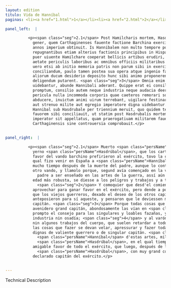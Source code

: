 ```yaml
---
layout: edition
titulo: Vida de Hanníbal
paginas: <li><a href="1.html">1</a></li><li><a href="2.html">2</a></li><li><a href="3.html">3</a></li><li><a href="4.html">4</a></li><li><a href="5.html">5</a></li><li><a href="6.html">6</a></li><li><a href="7.html">7</a></li><li><a href="8.html">8</a></li><li><a href="9.html">9</a></li><li><a href="10.html">10</a></li><li><a href="11.html">11</a></li><li><a href="12.html">12</a></li><li><a href="13.html">13</a></li><li><a href="14.html">14</a></li><li><a href="15.html">15</a></li><li><a href="16.html">16</a></li><li><a href="17.html">17</a></li><li><a href="18.html">18</a></li><li><a href="19.html">19</a></li><li><a href="20.html">20</a></li><li><a href="21.html">21</a></li><li><a href="22.html">22</a></li><li><a href="23.html">23</a></li><li><a href="24.html">24</a></li><li><a href="25.html">25</a></li><li><a href="26.html">26</a></li><li><a href="27.html">27</a></li><li><a href="28.html">28</a></li><li><a href="29.html">29</a></li><li><a href="30.html">30</a></li><li><a href="31.html">31</a></li><li><a href="32.html">32</a></li><li><a href="33.html">33</a></li><li><a href="34.html">34</a></li><li><a href="35.html">35</a></li><li><a href="36.html">36</a></li><li><a href="37.html">37</a></li><li><a href="38.html">38</a></li><li><a href="39.html">39</a></li><li><a href="40.html">40</a></li><li><a href="41.html">41</a></li><li><a href="42.html">42</a></li><li><a href="43.html">43</a></li><li><a href="44.html">44</a></li><li><a href="45.html">45</a></li><li><a href="46.html">46</a></li><li><a href="47.html">47</a></li><li><a href="48.html">48</a></li><li><a href="49.html">49</a></li><li><a href="50.html">50</a></li><li><a href="51.html">51</a></li><li><a href="52.html">52</a></li><li><a href="53.html">53</a></li><li><a href="54.html">54</a></li><li><a href="55.html">55</a></li><li><a href="56.html">56</a></li><li><a href="57.html">57</a></li><li><a href="58.html">58</a></li><li><a href="59.html">59</a></li><li><a href="60.html">60</a></li><li><a href="61.html">61</a></li><li><a href="62.html">62</a></li><li><a href="63.html">63</a></li><li><a href="64.html">64</a></li><li><a href="65.html">65</a></li><li><a href="66.html">66</a></li><li><a href="67.html">67</a></li><li><a href="68.html">68</a></li><li><a href="69.html">69</a></li><li><a href="70.html">70</a></li><li><a href="71.html">71</a></li><li><a href="72.html">72</a></li><li><a href="73.html">73</a></li><li><a href="74.html">74</a></li><li><a href="75.html">75</a></li><li><a href="76.html">76</a></li><li><a href="77.html">77</a></li><li><a href="78.html">78</a></li><li><a href="79.html">79</a></li><li><a href="80.html">80</a></li><li><a href="81.html">81</a></li><li><a href="82.html">82</a></li><li><a href="83.html">83</a></li><li><a href="84.html">84</a></li><li><a href="85.html">85</a></li><li><a href="86.html">86</a></li><li><a href="87.html">87</a></li><li><a href="88.html">88</a></li><li><a href="89.html">89</a></li><li><a href="90.html">90</a></li><li><a href="91.html">91</a></li><li><a href="92.html">92</a></li><li><a href="93.html">93</a></li><li><a href="94.html">94</a></li><li><a href="95.html">95</a></li><li><a href="96.html">96</a></li>

panel_left:  |

          <p><span class="seg">2.1</span> Post Hamilcharis mortem, Hasdrubal eius
            gener, quem Carthaginenses fauente factione Barchina exercitui praefecerant, octo ferme
            annos imperium obtinuit. Is Hannibalem non multo tempore post interitum patris
            repugnantibus etiam alterius factionis principibus in Hispaniam uocauit, ut sicut antea
            puer uiuente Hamilchare coeperat bellicis artibus erudiri, sic etiam tunc robustiore
            aetate periculis laboribus ac omnibus officiis militaribus assuesceret. <span class="seg">2</span> At
            uero etsi ab initio memoria patris non parum sibi in exercitu profuisset ad fauorem
            conciliandum, paulo tamen postea sua opera atque ingenio factum est, ut ueteres milites
            aliorum ducum desiderio deposito hunc sibi animo proponerent, quem praecipue imperatorem
            deligendum putarent. <span class="seg">3</span> Omnia enim quae magno futuro duci expetenda esse
            uidebantur, abunde Hannibali aderant. Quippe erat ei consilium ad egregia facinora
            promptum, consilio autem neque industria neque audacia deerat. <span class="seg">4</span> Nulla
            pericula nulla incommoda corporis quae caeteros remorari solent et a rebus gerendis
            abducere, inuictum animi uirum terrebant, uigilare festinare cuncta obire quae
            aut strenuo milite aut egregio imperatore digna uidebantur. <span class="seg">5</span> His artibus
            Hannibal sub Hasdrubale per triennium meruit, quo quidem tempore adeo totius exercitus
            fauorem sibi conciliauit, ut statim post Hasdrubalis mortem ingenti militum consensu
            imperator sit appellatus, quam praerogatiuam militarem fauente factione Barchina populus
            Carthaginensis sine controuersia comprobauit.</p>
        

panel_right:  |

          <p><span class="seg">2.1</span> Muerto <span class="persName">Hamílcar</span>, su
            yerno <span class="persName">Hasdrúbal</span>, que los carthagineses con
            favor del vando barchino prefirieron al exército, tovo la capitanía quasi ocho años. El
            qual fizo venir en España a <span class="persName">Hanníbal</span> no
            mucho tiempo después de la muerte del padre, aunque lo contradizían los principales del
            otro vando, y llamolo porque, segund avía començado en la vida del
              padre a ser enseñado en las artes de la guerra, assí aún entonçes, en
            edad más robusta, se diesse a los peligros y trabajos y a todos officios militares.
              <span class="seg">2</span> Y comoquier que desd'el comienço la memoria del padre no poco le pudo
            aprovechar para ganar favor en el exército, pero dende a poco su obra e ingenio fue tal,
            que los viejos guerreros, dexado el deseo de los otros capitanes en su ánimo,
            anteposieron para sí aqueste, y pensaron que le deviessen mayormente eligir por su
            capitán. <span class="seg">3</span> Porque todas cosas que pareçían deverse cobdiciar para ser en lo
            avenidero grand capitán, abondosamente las vían en <span class="persName">Hanníbal</span>. Tenía
            prompto el consejo para las singulares y loables fazañas, y al consejo no le faltava
            industria nin osadía; <span class="seg">4</span> y al varón de ánimo invincible no espantavan peligros
            nin algunos trabajos del cuerpo, que suelen retardar a todos los otros y retraerlos de
            las cosas que fazer se devan velar, apressurar y fazer todas las cosas que parecían
            dignas de valiente guerrero o de singular capitán. <span class="seg">5</span> Usando
              <span class="persName">Hanníbal</span> d'estas artes, militó tres años so capitanía de
              <span class="persName">Hasdrúbal</span>, en el qual tiempo, de tal manera pudo aquistar el
            amigable favor de todo el exército, que luego, después de la muerte de
              <span class="persName">Hasdrúbal</span>, con muy grand consentimiento de los guerreros fue
            declarado capitán del exército.</p>
        

---
```


Technical Description 